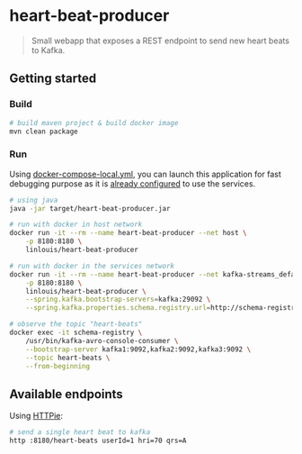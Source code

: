 # heart-beat-producer

> Small webapp that exposes a REST endpoint to send new heart beats to Kafka.

## Getting started
### Build

```bash
# build maven project & build docker image
mvn clean package
```

### Run

Using [docker-compose-local.yml](../docker-compose-local.yml), you can launch this application for fast debugging
purpose as it is [already configured](src/main/resources/application.yml) to use the services.

```bash
# using java
java -jar target/heart-beat-producer.jar

# run with docker in host network
docker run -it --rm --name heart-beat-producer --net host \
    -p 8180:8180 \
    linlouis/heart-beat-producer

# run with docker in the services network
docker run -it --rm --name heart-beat-producer --net kafka-streams_default \
    -p 8180:8180 \
    linlouis/heart-beat-producer \
    --spring.kafka.bootstrap-servers=kafka:29092 \
    --spring.kafka.properties.schema.registry.url=http://schema-registry:8081

# observe the topic "heart-beats"
docker exec -it schema-registry \
    /usr/bin/kafka-avro-console-consumer \
    --bootstrap-server kafka1:9092,kafka2:9092,kafka3:9092 \
    --topic heart-beats \
    --from-beginning
```

## Available endpoints

Using [HTTPie](https://httpie.org):

```bash
# send a single heart beat to kafka
http :8180/heart-beats userId=1 hri=70 qrs=A
```

